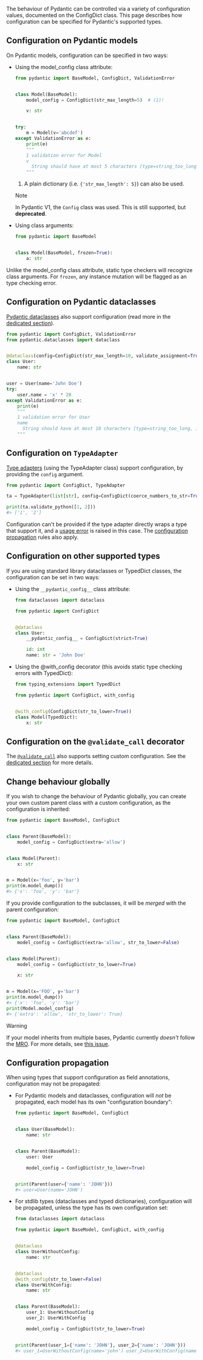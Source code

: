 The behaviour of Pydantic can be controlled via a variety of configuration values, documented on the ConfigDict class. This page describes how configuration can be specified for Pydantic's supported types.

## Configuration on Pydantic models

On Pydantic models, configuration can be specified in two ways:

- Using the model_config class attribute:

  ```python
  from pydantic import BaseModel, ConfigDict, ValidationError


  class Model(BaseModel):
      model_config = ConfigDict(str_max_length=5)  # (1)!

      v: str


  try:
      m = Model(v='abcdef')
  except ValidationError as e:
      print(e)
      """
      1 validation error for Model
      v
        String should have at most 5 characters [type=string_too_long, input_value='abcdef', input_type=str]
      """

  ```

  1. A plain dictionary (i.e. `{'str_max_length': 5}`) can also be used.

  Note

  In Pydantic V1, the `Config` class was used. This is still supported, but **deprecated**.

- Using class arguments:

  ```python
  from pydantic import BaseModel


  class Model(BaseModel, frozen=True):
      a: str

  ```

Unlike the model_config class attribute, static type checkers will recognize class arguments. For `frozen`, any instance mutation will be flagged as an type checking error.

## Configuration on Pydantic dataclasses

[Pydantic dataclasses](../dataclasses/) also support configuration (read more in the [dedicated section](../dataclasses/#dataclass-config)).

```python
from pydantic import ConfigDict, ValidationError
from pydantic.dataclasses import dataclass


@dataclass(config=ConfigDict(str_max_length=10, validate_assignment=True))
class User:
    name: str


user = User(name='John Doe')
try:
    user.name = 'x' * 20
except ValidationError as e:
    print(e)
    """
    1 validation error for User
    name
      String should have at most 10 characters [type=string_too_long, input_value='xxxxxxxxxxxxxxxxxxxx', input_type=str]
    """

```

## Configuration on `TypeAdapter`

[Type adapters](../type_adapter/) (using the TypeAdapter class) support configuration, by providing the `config` argument.

```python
from pydantic import ConfigDict, TypeAdapter

ta = TypeAdapter(list[str], config=ConfigDict(coerce_numbers_to_str=True))

print(ta.validate_python([1, 2]))
#> ['1', '2']

```

Configuration can't be provided if the type adapter directly wraps a type that support it, and a [usage error](../../errors/usage_errors/) is raised in this case. The [configuration propagation](#configuration-propagation) rules also apply.

## Configuration on other supported types

If you are using standard library dataclasses or TypedDict classes, the configuration can be set in two ways:

- Using the `__pydantic_config__` class attribute:

  ```python
  from dataclasses import dataclass

  from pydantic import ConfigDict


  @dataclass
  class User:
      __pydantic_config__ = ConfigDict(strict=True)

      id: int
      name: str = 'John Doe'

  ```

- Using the @with_config decorator (this avoids static type checking errors with TypedDict):

  ```python
  from typing_extensions import TypedDict

  from pydantic import ConfigDict, with_config


  @with_config(ConfigDict(str_to_lower=True))
  class Model(TypedDict):
      x: str

  ```

## Configuration on the `@validate_call` decorator

The [`@validate_call`](../validation_decorator/) also supports setting custom configuration. See the [dedicated section](../validation_decorator/#custom-configuration) for more details.

## Change behaviour globally

If you wish to change the behaviour of Pydantic globally, you can create your own custom parent class with a custom configuration, as the configuration is inherited:

```python
from pydantic import BaseModel, ConfigDict


class Parent(BaseModel):
    model_config = ConfigDict(extra='allow')


class Model(Parent):
    x: str


m = Model(x='foo', y='bar')
print(m.model_dump())
#> {'x': 'foo', 'y': 'bar'}

```

If you provide configuration to the subclasses, it will be *merged* with the parent configuration:

```python
from pydantic import BaseModel, ConfigDict


class Parent(BaseModel):
    model_config = ConfigDict(extra='allow', str_to_lower=False)


class Model(Parent):
    model_config = ConfigDict(str_to_lower=True)

    x: str


m = Model(x='FOO', y='bar')
print(m.model_dump())
#> {'x': 'foo', 'y': 'bar'}
print(Model.model_config)
#> {'extra': 'allow', 'str_to_lower': True}

```

Warning

If your model inherits from multiple bases, Pydantic currently *doesn't* follow the [MRO](https://docs.python.org/3/glossary.html#term-method-resolution-order). For more details, see [this issue](https://github.com/pydantic/pydantic/issues/9992).

## Configuration propagation

When using types that support configuration as field annotations, configuration may not be propagated:

- For Pydantic models and dataclasses, configuration will *not* be propagated, each model has its own "configuration boundary":

  ```python
  from pydantic import BaseModel, ConfigDict


  class User(BaseModel):
      name: str


  class Parent(BaseModel):
      user: User

      model_config = ConfigDict(str_to_lower=True)


  print(Parent(user={'name': 'JOHN'}))
  #> user=User(name='JOHN')

  ```

- For stdlib types (dataclasses and typed dictionaries), configuration will be propagated, unless the type has its own configuration set:

  ```python
  from dataclasses import dataclass

  from pydantic import BaseModel, ConfigDict, with_config


  @dataclass
  class UserWithoutConfig:
      name: str


  @dataclass
  @with_config(str_to_lower=False)
  class UserWithConfig:
      name: str


  class Parent(BaseModel):
      user_1: UserWithoutConfig
      user_2: UserWithConfig

      model_config = ConfigDict(str_to_lower=True)


  print(Parent(user_1={'name': 'JOHN'}, user_2={'name': 'JOHN'}))
  #> user_1=UserWithoutConfig(name='john') user_2=UserWithConfig(name='JOHN')

  ```
